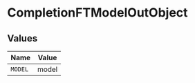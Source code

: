 # CompletionFTModelOutObject


## Values

| Name    | Value   |
| ------- | ------- |
| `MODEL` | model   |